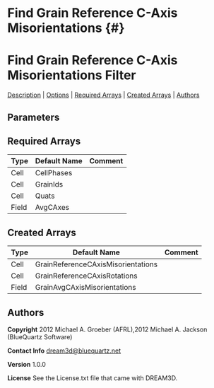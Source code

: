 Find Grain Reference C-Axis Misorientations {#}
======
<h1 class="pHeading1">Find Grain Reference C-Axis Misorientations Filter</h1>
<p class="pCellBody">
<a href="../Filters/FindGrainReferenceCAxisMisorientations.html#wp2">Description</a>
| <a href="../Filters/FindGrainReferenceCAxisMisorientations.html#wp3">Options</a>
| <a href="../Filters/FindGrainReferenceCAxisMisorientations.html#wp4">Required Arrays</a>
| <a href="../Filters/FindGrainReferenceCAxisMisorientations.html#wp5">Created Arrays</a>
| <a href="../Filters/FindGrainReferenceCAxisMisorientations.html#wp1">Authors</a> 

## Parameters ##

## Required Arrays ##

| Type | Default Name | Comment |
|------|--------------|---------|
| Cell | CellPhases |  |
| Cell | GrainIds |  |
| Cell | Quats |  |
| Field | AvgCAxes |  |

## Created Arrays ##

| Type | Default Name | Comment |
|------|--------------|---------|
| Cell | GrainReferenceCAxisMisorientations |  |
| Cell | GrainReferenceCAxisRotations |  |
| Field | GrainAvgCAxisMisorientations |  |

## Authors ##

**Copyright** 2012 Michael A. Groeber (AFRL),2012 Michael A. Jackson (BlueQuartz Software)

**Contact Info** dream3d@bluequartz.net

**Version** 1.0.0

**License**  See the License.txt file that came with DREAM3D.



